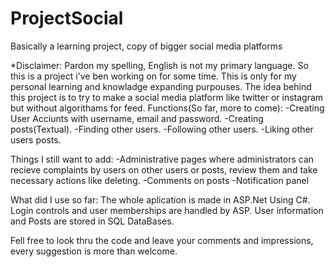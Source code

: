 # ProjectSocial
Basically a learning project, copy of bigger social media platforms

*Disclaimer: Pardon my spelling, English is not my primary language.
So this is a project i've ben working on for some time. This is only for my personal learning and knowladge expanding purpouses.
The idea behind this project is to try to make a social media platform like twitter or instagram but without algorithams for feed.
Functions(So far, more to come):
-Creating User Acciunts with username, email and password.
-Creating posts(Textual).
-Finding other users.
-Following other users.
-Liking other users posts.

Things I still want to add:
-Administrative pages where administrators can recieve complaints by users on other users or posts, review them and take necessary actions like deleting.
-Comments on posts
-Notification panel

What did I use so far:
The whole aplication is made in ASP.Net Using C#.
Login controls and user memberships are handled by ASP.
User information and Posts are stored in SQL DataBases.

Fell free to look thru the code and leave your comments and impressions, every suggestion is more than welcome.
